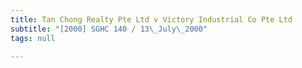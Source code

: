 ```yaml
---
title: Tan Chong Realty Pte Ltd v Victory Industrial Co Pte Ltd
subtitle: "[2000] SGHC 140 / 13\_July\_2000"
tags: null

---
```


